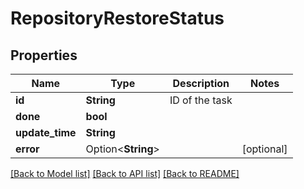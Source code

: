 # RepositoryRestoreStatus

## Properties

Name | Type | Description | Notes
------------ | ------------- | ------------- | -------------
**id** | **String** | ID of the task | 
**done** | **bool** |  | 
**update_time** | **String** |  | 
**error** | Option<**String**> |  | [optional]

[[Back to Model list]](../README.md#documentation-for-models) [[Back to API list]](../README.md#documentation-for-api-endpoints) [[Back to README]](../README.md)


